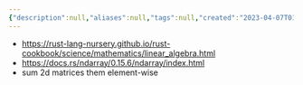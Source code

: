 ```yaml
---
{"description":null,"aliases":null,"tags":null,"created":"2023-04-07T01:37:01","updated":"2023-07-15T21:30:21","title":"crate ndarray","dg-publish":true,"permalink":"/docs/crate ndarray/","dgPassFrontmatter":true}
---
```


- https://rust-lang-nursery.github.io/rust-cookbook/science/mathematics/linear_algebra.html
- https://docs.rs/ndarray/0.15.6/ndarray/index.html
- sum 2d matrices them element-wise
